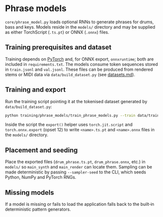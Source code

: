 # Phrase models

`core/phrase_model.py` loads optional RNNs to generate phrases for drums, bass
and keys.  Models reside in the `models/` directory and may be supplied as
either TorchScript (`.ts.pt`) or ONNX (`.onnx`) files.

## Training prerequisites and dataset

Training depends on [PyTorch](https://pytorch.org/) and, for ONNX export, `onnxruntime`; both are included in `requirements.txt`.  The models consume token sequences stored in `train.jsonl` and
`val.jsonl`.  These files can be produced from rendered stems or MIDI data via
`data/build_dataset.py` (see [datasets.md](datasets.md)).

## Training and export

Run the training script pointing it at the tokenised dataset generated by
`data/build_dataset.py`:

```bash
python training/phrase_models/train_phrase_models.py --train data/train.jsonl --val data/val.jsonl
```

Inside the script the `export()` helper uses `torch.jit.script` and
`torch.onnx.export` (opset 12) to write `<name>.ts.pt` and `<name>.onnx` files in
the `models/` directory.

## Placement and seeding

Place the exported files (`drum_phrase.ts.pt`, `drum_phrase.onnx`, etc.) in
`models/` so `main_synth` and `main_render` can locate them.  Sampling can be
made deterministic by passing `--sampler-seed` to the CLI, which seeds Python,
NumPy and PyTorch RNGs.

## Missing models

If a model is missing or fails to load the application falls back to the
built‑in deterministic pattern generators.
